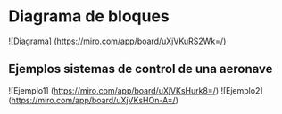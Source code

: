 # Diagrama de bloques
![Diagrama] (https://miro.com/app/board/uXjVKuRS2Wk=/)
## Ejemplos sistemas de control de una aeronave 
![Ejemplo1] (https://miro.com/app/board/uXjVKsHurk8=/)
![Ejemplo2] (https://miro.com/app/board/uXjVKsHOn-A=/)